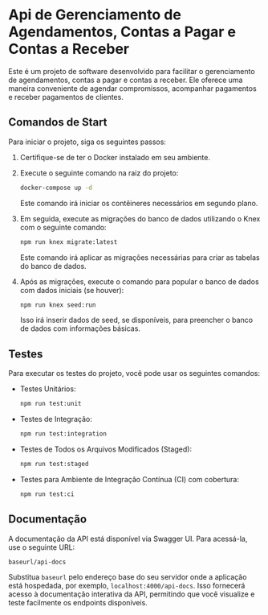 # Api de Gerenciamento de Agendamentos, Contas a Pagar e Contas a Receber

Este é um projeto de software desenvolvido para facilitar o gerenciamento de agendamentos, contas a pagar e contas a receber. Ele oferece uma maneira conveniente de agendar compromissos, acompanhar pagamentos e receber pagamentos de clientes.

## Comandos de Start

Para iniciar o projeto, siga os seguintes passos:

1. Certifique-se de ter o Docker instalado em seu ambiente.

2. Execute o seguinte comando na raiz do projeto:

   ```bash
   docker-compose up -d
   ```

   Este comando irá iniciar os contêineres necessários em segundo plano.

3. Em seguida, execute as migrações do banco de dados utilizando o Knex com o seguinte comando:

   ```bash
   npm run knex migrate:latest
   ```

   Este comando irá aplicar as migrações necessárias para criar as tabelas do banco de dados.

4. Após as migrações, execute o comando para popular o banco de dados com dados iniciais (se houver):

   ```bash
   npm run knex seed:run
   ```

   Isso irá inserir dados de seed, se disponíveis, para preencher o banco de dados com informações básicas.

## Testes

Para executar os testes do projeto, você pode usar os seguintes comandos:

- Testes Unitários:

  ```bash
  npm run test:unit
  ```

- Testes de Integração:

  ```bash
  npm run test:integration
  ```

- Testes de Todos os Arquivos Modificados (Staged):

  ```bash
  npm run test:staged
  ```

- Testes para Ambiente de Integração Contínua (CI) com cobertura:

  ```bash
  npm run test:ci
  ```

## Documentação

A documentação da API está disponível via Swagger UI. Para acessá-la, use o seguinte URL:

```
baseurl/api-docs
```

Substitua `baseurl` pelo endereço base do seu servidor onde a aplicação está hospedada, por exemplo, `localhost:4000/api-docs`. Isso fornecerá acesso à documentação interativa da API, permitindo que você visualize e teste facilmente os endpoints disponíveis.

